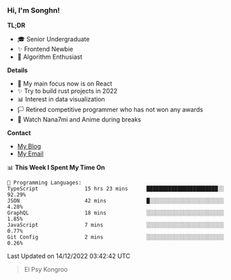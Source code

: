### Hi, I'm Songhn!

**TL;DR**

- 🎓 Senior Undergraduate
- ✨ Frontend Newbie
- 🎈 Algorithm Enthusiast

**Details**

- 🎯 My main focus now is on React
- ✨ Try to build rust projects in 2022
- 📊 Interest in data visualization
- 🏳️ Retired competitive programmer who has not won any awards
- 🍵 Watch Nana7mi and Anime during breaks

**Contact**
- [My Blog](https://blog.songhn.com)
- [My Email](mailto:songhn233@gmail.com)

<!--START_SECTION:waka-->
📊 **This Week I Spent My Time On** 

```text
💬 Programming Languages: 
TypeScript               15 hrs 23 mins      ███████████████████████░░   92.29% 
JSON                     42 mins             █░░░░░░░░░░░░░░░░░░░░░░░░   4.28% 
GraphQL                  18 mins             ░░░░░░░░░░░░░░░░░░░░░░░░░   1.85% 
JavaScript               7 mins              ░░░░░░░░░░░░░░░░░░░░░░░░░   0.77% 
Git Config               2 mins              ░░░░░░░░░░░░░░░░░░░░░░░░░   0.26%

```


 Last Updated on 14/12/2022 03:42:42 UTC
<!--END_SECTION:waka-->

> El Psy Kongroo
